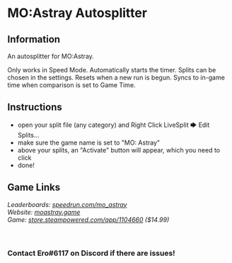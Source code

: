 # MO:Astray Autosplitter
## Information
An autosplitter for MO:Astray.

Only works in Speed Mode. Automatically starts the timer. Splits can be chosen in the settings. Resets when a new run is begun. Syncs to in-game time when comparison is set to Game Time.
## Instructions
* open your split file (any category) and Right Click LiveSplit 🡆 Edit Splits...
* make sure the game name is set to "MO: Astray"
* above your splits, an "Activate" button will appear, which you need to click
* done!
## Game Links
*Leaderboards: [speedrun.com/mo_astray](https://speedrun.com/mo_astray)*  
*Website: [moastray.game](https://moastray.game/en)*  
*Game: [store.steampowered.com/app/1104660](https://store.steampowered.com/app/1104660) ($14.99)*
​  
​  
​
### Contact Ero#6117 on Discord if there are issues!

